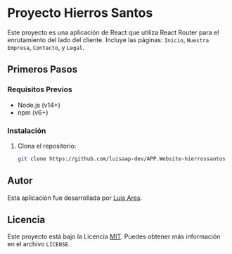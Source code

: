 # Proyecto Hierros Santos

Este proyecto es una aplicación de React que utiliza React Router para el enrutamiento del lado del cliente. Incluye las páginas: `Inicio`, `Nuestra Empresa`, `Contacto`, y `Legal`.

## Primeros Pasos

### Requisitos Previos

- Node.js (v14+)
- npm (v6+)

### Instalación

1. Clona el repositorio:
   ```sh
   git clone https://github.com/luisaap-dev/APP.Website-hierrossantos

## Autor

Esta aplicación fue desarrollada por [Luis Ares](https://github.com/luisaap-dev).

## Licencia

Este proyecto está bajo la Licencia [MIT](LICENSE). Puedes obtener más información en el archivo `LICENSE`.
